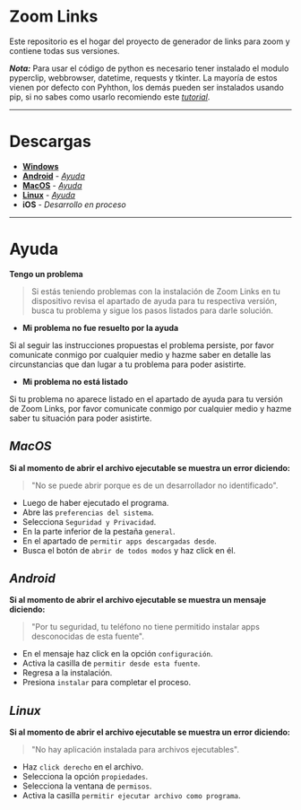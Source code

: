 # Zoom Links
Este repositorio es el hogar del proyecto de generador de links para zoom y contiene todas sus versiones.

_**Nota:**_ Para usar el código de python es necesario tener instalado el modulo pyperclip, webbrowser, datetime, requests y tkinter. La mayoría de estos vienen por defecto con Pyhthon, los demás pueden ser instalados usando pip, si no sabes como usarlo recomiendo este [_tutorial_](https://tecnonucleous.com/2018/01/28/como-instalar-pip-para-python-en-windows-mac-y-linux/).

***

# Descargas
* [**Windows**](https://github.com/shernandezz/zoom-links/raw/master/Versions/Windows/ZL%20Windows%20Installer.exe)
* [**Android**](https://github.com/shernandezz/zoom-links/raw/master/Versions/Android/ZL%20andriod.apk) - [_Ayuda_](#android)
* [**MacOS**](https://github.com/shernandezz/zoom-links/raw/master/Versions/MacOS/ZL%20MacOS%20Installer.pkg) - [_Ayuda_](#macos)
* [**Linux**](https://github.com/shernandezz/zoom-links/raw/master/Versions/Linux/Zoom%20Links) - [_Ayuda_](#linux)
* **iOS** - _Desarrollo en proceso_

***

# Ayuda
**Tengo un problema**
>Si estás teniendo problemas con la instalación de Zoom Links en tu dispositivo revisa el apartado de ayuda para tu respectiva versión, busca tu problema y sigue los pasos listados para darle solución.

+ **Mi problema no fue resuelto por la ayuda**

Si al seguir las instrucciones propuestas el problema persiste, por favor comunicate conmigo por cualquier medio y hazme saber en detalle las circunstancias que dan lugar a tu problema para poder asistirte.

+ **Mi problema no está listado**

Si tu problema no aparece listado en el apartado de ayuda para tu versión de Zoom Links, por favor comunicate conmigo por cualquier medio y hazme saber tu situación para poder asistirte.

## _MacOS_
**Si al momento de abrir el archivo ejecutable se muestra un error diciendo:**
> "No se puede abrir porque es de un desarrollador no identificado".

+ Luego de haber ejecutado el programa.
+ Abre las `preferencias del sistema`.
+ Selecciona `Seguridad y Privacidad`.
+ En la parte inferior de la pestaña `general`.
+ En el apartado de `permitir apps descargadas desde`.
+ Busca el botón de `abrir de todos modos` y haz click en él.

## _Android_
**Si al momento de abrir el archivo ejecutable se muestra un mensaje diciendo:**
> "Por tu seguridad, tu teléfono no tiene permitido instalar apps desconocidas de esta fuente".

+ En el mensaje haz click en la opción `configuración`.
+ Activa la casilla de `permitir desde esta fuente`.
+ Regresa a la instalación.
+ Presiona `instalar` para completar el proceso.

## _Linux_
**Si al momento de abrir el archivo ejecutable se muestra un error diciendo:**
> "No hay aplicación instalada para archivos ejecutables".

+ Haz `click derecho` en el archivo.
+ Selecciona la opción `propiedades`.
+ Selecciona la ventana de `permisos`.
+ Activa la casilla `permitir ejecutar archivo como programa`.